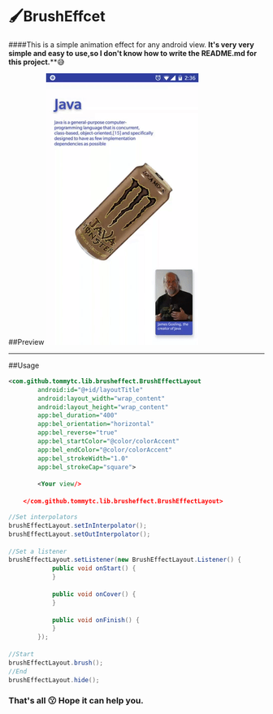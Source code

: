 # 🖌️BrushEffcet

####This is a simple animation effect for any android view.
__It's very very simple and easy to use,so I don't know how to write the README.md for this project.__**😅


##Preview
![Preview](/preview/preview.gif)

------
##Usage
```xml
<com.github.tommytc.lib.brusheffect.BrushEffectLayout
        android:id="@+id/layoutTitle"
        android:layout_width="wrap_content"
        android:layout_height="wrap_content"
        app:bel_duration="400"
        app:bel_orientation="horizontal"
        app:bel_reverse="true"
        app:bel_startColor="@color/colorAccent"
        app:bel_endColor="@color/colorAccent"
        app:bel_strokeWidth="1.0"
        app:bel_strokeCap="square">

        <Your view/>

    </com.github.tommytc.lib.brusheffect.BrushEffectLayout>
```
```java
//Set interpolators
brushEffectLayout.setInInterpolator();
brushEffectLayout.setOutInterpolator();

//Set a listener
brushEffectLayout.setListener(new BrushEffectLayout.Listener() {
            public void onStart() {
            }

            public void onCover() {
            }

            public void onFinish() {
            }
        });

//Start
brushEffectLayout.brush();
//End
brushEffectLayout.hide();

```
### That's all 😗 Hope it can help you.

